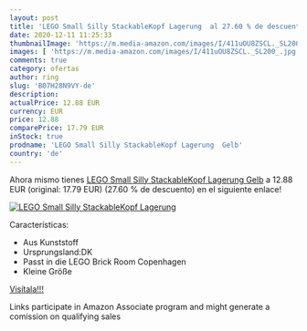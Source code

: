 ```yaml
---
layout: post
title: 'LEGO Small Silly StackableKopf Lagerung  al 27.60 % de descuento'
date: 2020-12-11 11:25:33
thumbnailImage: 'https://m.media-amazon.com/images/I/411uOU8ZSCL._SL200_.jpg'
images: [ 'https://m.media-amazon.com/images/I/411uOU8ZSCL._SL200_.jpg' ]
comments: true
category: ofertas
author: ring
slug: 'B07H28N9VY-de'
description:
actualPrice: 12.88 EUR
currency: EUR
price: 12.88
comparePrice: 17.79 EUR
inStock: true
prodname: 'LEGO Small Silly StackableKopf Lagerung  Gelb'
country: 'de'
---
```


Ahora mismo tienes [LEGO Small Silly StackableKopf Lagerung  Gelb](https://www.amazon.de/dp/B07H28N9VY/?tag=tolees0ca-21) a 12.88 EUR (original: 17.79 EUR) (27.60 %  de descuento) en el siguiente enlace!

[![LEGO Small Silly StackableKopf Lagerung ](https://m.media-amazon.com/images/I/411uOU8ZSCL._SL200_.jpg)](https://www.amazon.de/dp/B07H28N9VY/?tag=tolees0ca-21)

Características:

- Aus Kunststoff
- Ursprungsland:DK
- Passt in die LEGO Brick Room Copenhagen
- Kleine Größe

[Visítala!!!](https://www.amazon.de/dp/B07H28N9VY/?tag=tolees0ca-21)

Links participate in Amazon Associate program and might generate a comission on qualifying sales
